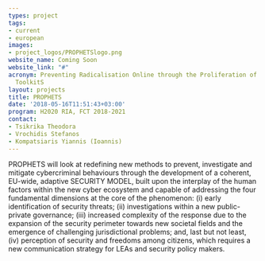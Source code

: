 ```yaml
---
types: project
tags:
- current
- european
images:
- project_logos/PROPHETSlogo.png
website_name: Coming Soon
website_link: "#"
acronym: Preventing Radicalisation Online through the Proliferation of Harmonised
  ToolkitS
layout: projects
title: PROPHETS
date: '2018-05-16T11:51:43+03:00'
program: H2020 RIA, FCT 2018-2021
contact: 
- Tsikrika Theodora
- Vrochidis Stefanos
- Kompatsiaris Yiannis (Ioannis)
---
```

PROPHETS will look at redefining new methods to prevent, investigate and mitigate cybercriminal behaviours through the development of a coherent, EU-wide, adaptive SECURITY MODEL, built upon the interplay of the human factors within the new cyber ecosystem and capable of addressing the four fundamental dimensions at the core of the phenomenon: (i) early identification of security threats; (ii) investigations within a new public-private governance; (iii) increased complexity of the response due to the expansion of the security perimeter towards new societal fields and the emergence of challenging jurisdictional problems; and, last but not least, (iv) perception of security and freedoms among citizens, which requires a new communication strategy for LEAs and security policy makers.

